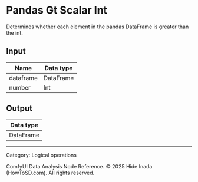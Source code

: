 # Pandas Gt Scalar Int
Determines whether each element in the pandas DataFrame is greater than the int.

## Input
| Name | Data type |
|---|---|
| dataframe | DataFrame |
| number | Int |

## Output
| Data type |
|---|
| DataFrame |

<HR>
Category: Logical operations

ComfyUI Data Analysis Node Reference. © 2025 Hide Inada (HowToSD.com). All rights reserved.
